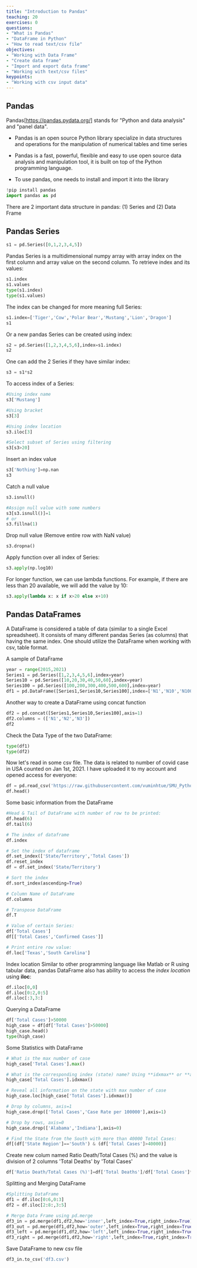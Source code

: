 ```yaml
---
title: "Introduction to Pandas"
teaching: 20
exercises: 0
questions:
- "What is Pandas"
- "DataFrame in Python"
- "How to read text/csv file"
objectives:
- "Working with Data Frame"
- "Create data frame"
- "Import and export data frame"
- "Working with text/csv files"
keypoints:
- "Working with csv input data"
---
```


## Pandas
Pandas[https://pandas.pydata.org/] stands for "Python and data analysis" and "panel data".

- Pandas is an open source Python library specialize in data structures and operations for the manipulation of numerical tables and time series

- Pandas is a fast, powerful, flexible and easy to use open source data analysis and manipulation tool, it is built on top of the Python programming language.

- To use pandas, one needs to install and import it into the library

```python
!pip install pandas
import pandas as pd
```

There are 2 important data structure in pandas: (1) Series and (2) Data Frame

## Pandas Series

```python
s1 = pd.Series([0,1,2,3,4,5])
```

Pandas Series is a multidimensional numpy array with array index on the first column and array value on the second column.
To retrieve index and its values:

```python
s1.index
s1.values
type(s1.index)
type(s1.values)
```

The index can be changed for more meaning full Series:

```python
s1.index=['Tiger','Cow','Polar Bear','Mustang','Lion','Dragon']
s1
```

Or a new pandas Series can be created using index:

```python
s2 = pd.Series([1,2,3,4,5,6],index=s1.index)
s2
```

One can add the 2 Series if they have similar index:

```python
s3 = s1*s2
```

To access index of a Series:

```python
#Using index name
s3['Mustang']

#Using bracket
s3[3]

#Using index location
s3.iloc[3]

#Select subset of Series using filtering
s3[s3>20]
```

Insert an index value

```python
s3['Nothing']=np.nan
s3
```

Catch a null value

```python
s3.isnull()

#Assign null value with some numbers
s3[s3.isnull()]=1
# or
s3.fillna(1)
```

Drop null value (Remove entire row with NaN value)

```python
s3.dropna()
```

Apply function over all index of Series:

```python
s3.apply(np.log10)
```

For longer function, we can use lambda functions.
For example, if there are less than 20 available, we will add the value by 10:

```python
s3.apply(lambda x: x if x>20 else x+10)
```

## Pandas DataFrames
A DataFrame is considered a table of data (similar to a single Excel spreadsheet). It consists of many different pandas Series (as columns) that having the same index.
One should utilize the DataFrame when working with csv, table format.

A sample of DataFrame

```python
year = range(2015,2021)
Series1 = pd.Series([1,2,3,4,5,6],index=year)
Series10 = pd.Series([10,20,30,40,50,60],index=year)
Series100 = pd.Series([100,200,300,400,500,600],index=year)
df1 = pd.DataFrame([Series1,Series10,Series100],index=['N1','N10','N100'])
```

Another way to create a DataFrame using concat function

```python
df2 = pd.concat([Series1,Series10,Series100],axis=1)
df2.columns = (['N1','N2','N3'])
df2
```

Check the Data Type of the two DataFrame:

```python
type(df1)
type(df2)
```

Now let's read in some csv file.
The data is related to number of covid case in USA counted on Jan 1st, 2021. I have uploaded it to my account and opened access for everyone:

```python
df = pd.read_csv('https://raw.githubusercontent.com/vuminhtue/SMU_Python_Basic/master/data/1-1-21%20US%20covid19.csv?token=AKOSZNMYYTK3YJJG2WS4CITBWD4M2')
df.head()
```

Some basic information from the DataFrame

```python
#Head & Tail of DataFrame with number of row to be printed:
df.head(6)
df.tail(6)

# The index of dataframe
df.index

# Set the index of dataframe
df.set_index(['State/Territory','Total Cases'])
df.reset_index
df = df.set_index('State/Territory')

# Sort the index
df.sort_index(ascending=True)

# Column Name of DataFrame
df.columns

# Transpose DataFrame
df.T

# Value of certain Series:
df['Total Cases']
df[['Total Cases','Confirmed Cases']]

# Print entire row value:
df.loc['Texas','South Carolina']
```

Index location
Similar to other programming language like Matlab or R using tabular data, pandas DataFrame also has ability to access the _index location_ using **iloc**:

```python
df.iloc[0,0]
df.iloc[0:2,0:5]
df.iloc[:3,3:]
```

Querying a DataFrame

```python
df['Total Cases']>50000
high_case = df[df['Total Cases']>50000]
high_case.head()
type(high_case)
```

Some Statistics with DataFrame

```python
# What is the max number of case
high_case['Total Cases'].max()

# What is the corresponding index (state) name? Using **idxmax** or **argmax**
high_case['Total Cases'].idxmax()

# Reveal all information on the state with max number of case
high_case.loc[high_case['Total Cases'].idxmax()]

# Drop by columns, axis=1
high_case.drop(['Total Cases','Case Rate per 100000'],axis=1)

# Drop by rows, axis=0
high_case.drop(['Alabama','Indiana'],axis=0)

# Find the State from the South with more than 40000 Total Cases:
df[(df['State Region']=='South') & (df['Total Cases']>40000)]
```

Create new colum named Ratio Death/Total Cases (%) and the value is division of 2 columns 'Total Deaths' by 'Total Cases'

```python
df['Ratio Death/Total Cases (%)']=df['Total Deaths']/df['Total Cases']*100
```

Splitting and Merging DataFrame

```python
#Splitting DataFrame
df1 = df.iloc[0:6,0:3]
df2 = df.iloc[2:8:,3:5]

# Merge Data Frame using pd.merge
df3_in = pd.merge(df1,df2,how='inner',left_index=True,right_index=True)
df3_out = pd.merge(df1,df2,how='outer',left_index=True,right_index=True)
df3_left = pd.merge(df1,df2,how='left',left_index=True,right_index=True)
df3_right = pd.merge(df1,df2,how='right',left_index=True,right_index=True)
```

Save DataFrame to new csv file

```python
df3_in.to_csv('df3.csv')
```
